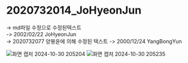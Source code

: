 # 2020732014_JoHyeonJun  
-> md파일 수정으로 수정된텍스트  
-> 2002/02/22 JoHyeonJun  
-> 2020732077 양봉윤에 의해 수정된 텍스트
-> 2000/12/24 YangBongYun

![화면 캡처 2024-10-30 205204](https://github.com/user-attachments/assets/bf419bce-1f3e-4bd7-b646-c1e314171efd)
![화면 캡처 2024-10-30 205235](https://github.com/user-attachments/assets/e7e16a3d-5965-45a5-ac4e-85b69c33c953)
